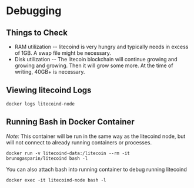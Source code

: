 # Debugging

## Things to Check

* RAM utilization -- litecoind is very hungry and typically needs in excess of 1GB.  A swap file might be necessary.
* Disk utilization -- The litecoin blockchain will continue growing and growing and growing.  Then it will grow some more.  At the time of writing, 40GB+ is necessary.

## Viewing litecoind Logs

    docker logs litecoind-node


## Running Bash in Docker Container

*Note:* This container will be run in the same way as the litecoind node, but will not connect to already running containers or processes.

    docker run -v litecoind-data:/litecoin --rm -it brunogasparin/litecoind bash -l

You can also attach bash into running container to debug running litecoind

    docker exec -it litecoind-node bash -l


